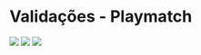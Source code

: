 # Validações - Playmatch

<img width="auto" src="https://github.com/padua-matheus13/front-medicines/blob/validations-playmatch/print/Captura%20de%20Tela%202021-06-26%20%C3%A0s%2015.01.33.png">

<img width="auto" src="https://github.com/padua-matheus13/front-medicines/blob/validations-playmatch/print/Captura%20de%20Tela%202021-06-26%20%C3%A0s%2015.01.57.png">

<img width="auto" src="https://github.com/padua-matheus13/front-medicines/blob/validations-playmatch/print/Captura%20de%20Tela%202021-06-26%20%C3%A0s%2015.02.32.png">
